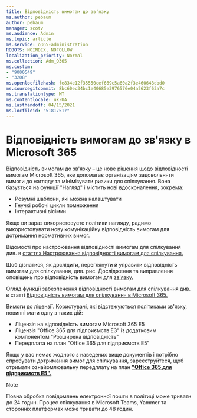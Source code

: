 ```yaml
---
title: Відповідність вимогам до зв'язку
ms.author: pebaum
author: pebaum
manager: scotv
ms.audience: Admin
ms.topic: article
ms.service: o365-administration
ROBOTS: NOINDEX, NOFOLLOW
localization_priority: Normal
ms.collection: Adm_O365
ms.custom:
- "9000549"
- "3208"
ms.openlocfilehash: fe834e12f35550cef669c5a60a2f3e460648dbd0
ms.sourcegitcommit: 8bc60ec34bc1e40685e3976576e04a2623f63a7c
ms.translationtype: MT
ms.contentlocale: uk-UA
ms.lasthandoff: 04/15/2021
ms.locfileid: "51817517"
---
```

# <a name="communication-compliance-in-microsoft-365"></a>Відповідність вимогам до зв'язку в Microsoft 365

Відповідність вимогам до зв'язку – це нове рішення щодо відповідності вимогам Microsoft 365, яке допомагає організаціям задовольняти вимоги до нагляду та мінімізувати ризики для спілкування. Вона базується на функції "Нагляд" і містить нові вдосконалення, зокрема:

- Розумні шаблони, які можна налаштувати
- Гнучкі робочі цикли помноження
- Інтерактивні вісімки

Якщо ви зараз [](https://docs.microsoft.com/microsoft-365/compliance/supervision-policies)використовуєте політики нагляду, радимо використовувати нову комунікаційну відповідність вимогам для дотримання нормативних вимог.

Відомості про настроювання відповідності вимогам для спілкування див. в [статтях Настроювання відповідності вимогам для спілкування.](https://docs.microsoft.com/microsoft-365/compliance/communication-compliance-configure)

Щоб дізнатися, як дослідити, переглянути й управити відповідність вимогам для спілкування, див. рис. Дослідження та виправлення оповіщень про відповідність вимогам для [зв'язку.](https://docs.microsoft.com/microsoft-365/compliance/communication-compliance-investigate-remediate)

Огляд функції забезпечення відповідності вимогам для спілкування див. в статті [Відповідність вимогам для спілкування в Microsoft 365.](https://docs.microsoft.com/microsoft-365/compliance/communication-compliance)

Вимоги до ліцензії. Користувачі, які відстежуються політиками зв'язку, повинні мати одну з таких дій:

- Ліцензія на відповідність вимогам Microsoft 365 E5
- Ліцензія "Office 365 для підприємств E3" із додатковим компонентом "Розширена відповідність"
- Передплата на план "Office 365 для підприємств E5"

Якщо у вас немає жодного з наведених вище документів і потрібно спробувати дотримання вимог для спілкування, зареєструйтеся, щоб отримати ознайомлювальну передплату на план **["Office 365 для підприємств E5".](https://go.microsoft.com/fwlink/p/?LinkID=698279)**

> [!NOTE]
> Повна обробка повідомлень електронної пошти в політиці може тривати до 24 годин. Процес спілкування в Microsoft Teams, Yammer та сторонніх платформах може тривати до 48 годин.
